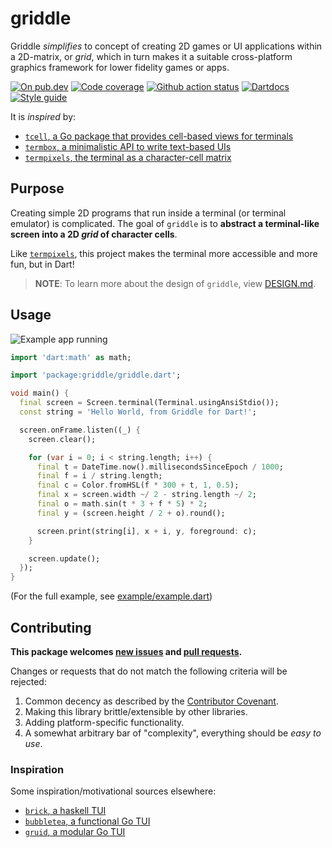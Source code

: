 # griddle

Griddle _simplifies_ to concept of creating 2D games or UI applications within
a 2D-matrix, or _grid_, which in turn makes it a suitable cross-platform
graphics framework for lower fidelity games or apps.

[![On pub.dev][pub_img]][pub_url]
[![Code coverage][cov_img]][cov_url]
[![Github action status][gha_img]][gha_url]
[![Dartdocs][doc_img]][doc_url]
[![Style guide][sty_img]][sty_url]

[pub_url]: https://pub.dartlang.org/packages/griddle
[pub_img]: https://img.shields.io/pub/v/griddle.svg
[gha_url]: https://github.com/neo-dart/griddle/actions
[gha_img]: https://github.com/neo-dart/griddle/workflows/Dart/badge.svg
[cov_url]: https://codecov.io/gh/neo-dart/griddle
[cov_img]: https://codecov.io/gh/neo-dart/griddle/branch/main/graph/badge.svg
[doc_url]: https://www.dartdocs.org/documentation/griddle/latest
[doc_img]: https://img.shields.io/badge/Documentation-griddle-blue.svg
[sty_url]: https://pub.dev/packages/neodart
[sty_img]: https://img.shields.io/badge/style-neodart-9cf.svg

It is _inspired_ by:

- [`tcell`, a Go package that provides cell-based views for terminals][tcell]
- [`termbox`, a minimalistic API to write text-based UIs][termbox]
- [`termpixels`, the terminal as a character-cell matrix][termpixels]

[tcell]: https://github.com/gdamore/tcell
[termbox]: https://github.com/nsf/termbox-go
[termpixels]: https://github.com/loganzartman/termpixels

## Purpose

Creating simple 2D programs that run inside a terminal (or terminal emulator) is
complicated. The goal of `griddle` is to **abstract a terminal-like screen into
a 2D _grid_ of character cells**.

Like [`termpixels`][termpixels], this project makes the terminal more
accessible and more fun, but in Dart!

> **NOTE**: To learn more about the design of `griddle`, view [DESIGN.md][].

[design.md]: DESIGN.md

## Usage

![Example app running](https://user-images.githubusercontent.com/168174/189504284-4e09879e-75bc-4916-afe0-998f1fa0e5ae.gif)

```dart
import 'dart:math' as math;

import 'package:griddle/griddle.dart';

void main() {
  final screen = Screen.terminal(Terminal.usingAnsiStdio());
  const string = 'Hello World, from Griddle for Dart!';

  screen.onFrame.listen((_) {
    screen.clear();

    for (var i = 0; i < string.length; i++) {
      final t = DateTime.now().millisecondsSinceEpoch / 1000;
      final f = i / string.length;
      final c = Color.fromHSL(f * 300 + t, 1, 0.5);
      final x = screen.width ~/ 2 - string.length ~/ 2;
      final o = math.sin(t * 3 + f * 5) * 2;
      final y = (screen.height / 2 + o).round();

      screen.print(string[i], x + i, y, foreground: c);
    }

    screen.update();
  });
}
```

(For the full example, see [example/example.dart](example/example.dart))

## Contributing

**This package welcomes [new issues][issues] and [pull requests][fork].**

[issues]: https://github.com/matanlurey/griddle/issues/new
[fork]: https://github.com/matanlurey/griddle/fork

Changes or requests that do not match the following criteria will be rejected:

1. Common decency as described by the [Contributor Covenant][code-of-conduct].
2. Making this library brittle/extensible by other libraries.
3. Adding platform-specific functionality.
4. A somewhat arbitrary bar of "complexity", everything should be _easy to use_.

[code-of-conduct]: https://www.contributor-covenant.org/version/1/4/code-of-conduct/

### Inspiration

Some inspiration/motivational sources elsewhere:

- [`brick`, a haskell TUI](https://github.com/jtdaugherty/brick)
- [`bubbletea`, a functional Go TUI](https://github.com/charmbracelet/bubbletea)
- [`gruid`, a modular Go TUI](https://github.com/anaseto/gruid)
